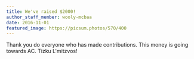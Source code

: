 ```yaml
---
title: We've raised $2000!
author_staff_member: wooly-mcbaa
date: 2016-11-01
featured_image: https://picsum.photos/570/400
---
```

Thank you do everyone who has made contributions. This money is going towards AC. Tizku L'mitzvos!
